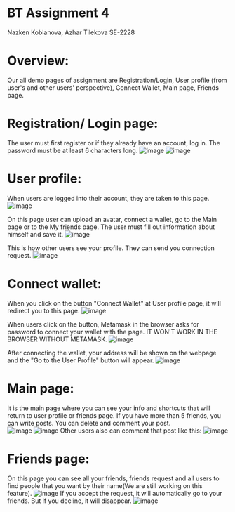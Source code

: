 # BT Assignment 4
Nazken Koblanova, Azhar Tilekova SE-2228
# Overview:
Our all demo pages of assignment are Registration/Login, User profile (from user's and other users' perspective), Connect Wallet, Main page, Friends page.
# Registration/ Login page:
The user must first register or if they already have an account, log in. The password must be at least 6 characters long.
![image](https://github.com/Tilekova17/Azhar/assets/154979922/1b3b2abf-c6c6-4e35-91ea-1dff58eb6323)
![image](https://github.com/Tilekova17/Azhar/assets/154979922/f214a244-9fdf-4604-b645-70ebae70b8bb)
# User profile:
When users are logged into their account, they are taken to this page.
![image](https://github.com/Tilekova17/Azhar/assets/154979922/0871594e-5211-423c-8f1c-661c2d3ad73a)

On this page user can upload an avatar, connect a wallet, go to the  Main page or to the My friends page. The user must fill out information about himself and save it.
![image](https://github.com/Tilekova17/Azhar/assets/154979922/35883932-7e4e-4371-bfdb-80e3fa20520c)

This is how other users see your profile. They can send you connection request.
![image](https://github.com/Tilekova17/Azhar/assets/154979922/d23f2555-1c60-4310-a53e-5e0ab31b1a30)

# Connect wallet: 
When you click on the button "Connect Wallet" at User profile page, it will redirect you to this page.
![image](https://github.com/Tilekova17/Azhar/assets/154979922/a5ddc58c-6142-4669-ac7c-3f859557cac6)

When users click on the button, Metamask in the browser asks for password to connect your wallet with the page. IT WON'T WORK IN THE BROWSER WITHOUT METAMASK. 
![image](https://github.com/Tilekova17/Azhar/assets/154979922/767566f5-43e0-4c28-a1d4-c9f3196484df)

After connecting the wallet, your address will be shown on the webpage and the "Go to the User Profile" button will appear.
![image](https://github.com/Tilekova17/Azhar/assets/154979922/031e6a36-6390-4e5b-a08f-27cea079e6cc)

# Main page:
It is the main page where you can see your info and shortcuts that will return to user profile or friends page. If you have more than 5 friends, you can write posts. You can delete and comment your post.  
![image](https://github.com/Tilekova17/Azhar/assets/154979922/1e087b7d-0a8d-4d0d-aa63-503345152e37)
![image](https://github.com/Tilekova17/Azhar/assets/154979922/ee3ee287-20aa-416b-ac41-06bbe67e2bc2)
Other users also can comment that post like this:
![image](https://github.com/Tilekova17/Azhar/assets/154979922/7f510521-71fd-421f-bf26-89cca00711d6)

# Friends page:
On this page you can see all your friends, friends request and all users to find people that you want by their name(We are still working on this feature).
![image](https://github.com/Tilekova17/Azhar/assets/154979922/5bbeaa57-1488-4a08-8965-39c0df72726a)
If you accept the request, it will automatically go to your friends. But if you decline, it will disappear.
![image](https://github.com/Tilekova17/Azhar/assets/154979922/f675765e-07bb-4fd5-9c6c-c820e50c1a6b)



